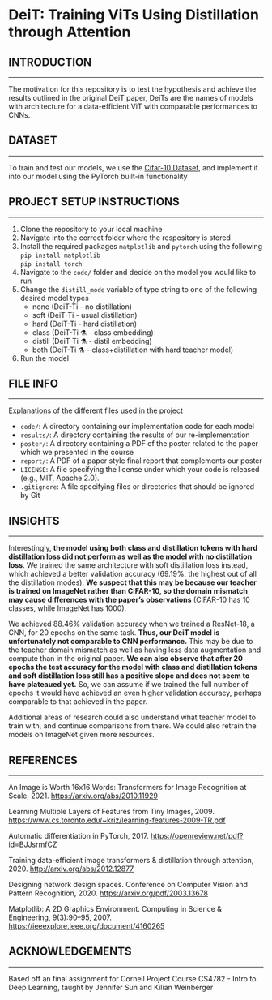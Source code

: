 # DeiT: Training ViTs Using Distillation through Attention

## INTRODUCTION
-----------------------------------------------------------------------------------------------------

The motivation for this repository is to test the hypothesis and achieve the results outlined in the original DeiT paper, DeiTs are the names of models with architecture for a data-efficient ViT with comparable performances to CNNs. 

## DATASET
-----------------------------------------------------------------------------------------------------
To train and test our models, we use the [Cifar-10 Dataset](https://www.cs.toronto.edu/~kriz/cifar.html ), and implement it into our model using the PyTorch built-in functionality

## PROJECT SETUP INSTRUCTIONS
-----------------------------------------------------------------------------------------------------

1) Clone the repository to your local machine
2) Navigate into the correct folder where the respository is stored
3) Install the required packages `matplotlib` and  `pytorch` using the following <br/>
   `pip install matplotlib` <br/>
   `pip install torch` 
4) Navigate to the `code/` folder and decide on the model you would like to run
5) Change the `distill_mode` variable of type string to one of the following desired model types
   * none (DeiT-Ti - no distillation)
   * soft (DeiT-Ti - usual distillation)
   * hard (DeiT-Ti - hard distillation)
   * class (DeiT-Ti ⚗️ - class embedding)
   * distill (DeiT-Ti ⚗️ - distil embedding)
   * both (DeiT-Ti ⚗️ - class+distillation with hard teacher model)
6) Run the model 

## FILE INFO
-----------------------------------------------------------------------------------------------------

Explanations of the different files used in the project
* `code/`: A directory containing our implementation code for each model 
* `results/`: A directory containing the results of our re-implementation
* `poster/`: A directory containing a PDF of the poster related to the paper which we presented in the course
* `report/`: A PDF of a paper style final report that complements our poster
* `LICENSE`: A file specifying the license under which your code is released (e.g., MIT,
Apache 2.0).
* `.gitignore`: A file specifying files or directories that should be ignored by Git

    
## INSIGHTS 
-----------------------------------------------------------------------------------------------------
Interestingly, **the model using both class and distillation tokens with hard distillation loss did not perform as well as the model with no distillation loss**. We trained the same architecture with soft distillation loss instead, which achieved a better validation accuracy (69.19%, the highest out of all the distillation modes). **We suspect that this may be because our teacher is trained on ImageNet rather than CIFAR-10, so the domain mismatch may cause differences with the paper’s observations** (CIFAR-10 has 10 classes, while ImageNet has 1000).

We achieved 88.46% validation accuracy when we trained a ResNet-18, a CNN, for 20 epochs on the same task. **Thus, our DeiT model is unfortunately not comparable to CNN performance.** This may be due to the teacher domain mismatch as well as having less data augmentation and compute than in the original paper. **We can also observe that after 20 epochs the test accuracy for the model with class and distillation tokens and soft distillation loss still has a positive slope and does not seem to have plateaued yet.** So, we can assume if we trained the full number of epochs it would have achieved an even higher validation accuracy, perhaps comparable to that achieved in the paper. 

Additional areas of research could also understand what teacher model to train with, and continue comparisons from there. We could also retrain the models on ImageNet given more resources. 

## REFERENCES
-----------------------------------------------------------------------------------------------------
An Image is Worth 16x16 Words: Transformers for Image Recognition at Scale, 2021. https://arxiv.org/abs/2010.11929

Learning Multiple Layers of Features from Tiny Images, 2009. https://www.cs.toronto.edu/~kriz/learning-features-2009-TR.pdf 

Automatic differentiation in PyTorch, 2017. https://openreview.net/pdf?id=BJJsrmfCZ

Training data-efficient image transformers & distillation through attention, 2020. http://arxiv.org/abs/2012.12877  

Designing network design spaces. Conference on Computer Vision and Pattern Recognition, 2020. https://arxiv.org/pdf/2003.13678

Matplotlib: A 2D Graphics Environment. Computing in Science & Engineering, 9(3):90–95, 2007. https://ieeexplore.ieee.org/document/4160265


## ACKNOWLEDGEMENTS
-----------------------------------------------------------------------------------------------------

Based off an final assignment for Cornell Project Course CS4782 - Intro to Deep Learning, taught by Jennifer Sun and Kilian Weinberger 
